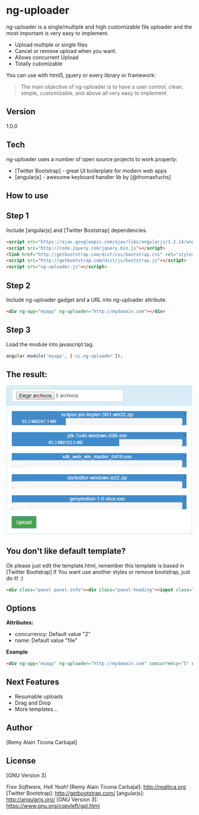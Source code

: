 ng-uploader
=========

ng-uploader is a single/multiple and high customizable file uploader and the most important is very easy to implement.

  - Upload multiple or single files
  - Cancel or remove upload when you want.
  - Allows concurrent Upload
  - Totally cutomizable

You can use with html5, jquery or every library or framework:

> The main objective of ng-uploader is
>  to have a user control, clean, simple, customizable,
> and above all very easy to implement.

Version
-

1.0.0

Tech
-------------

ng-uploader uses a number of open source projects to work properly:

* [Twitter Bootstrap] - great UI boilerplate for modern web apps
* [angularjs] - awesome keyboard handler lib by [@thomasfuchs]

How to use
--------------

Step 1
------
Include [angularjs] and [Twitter Bootstrap] dependencies.

```html
<script src="https://ajax.googleapis.com/ajax/libs/angularjs/1.2.14/angular.min.js"></script>
<script src="http://code.jquery.com/jquery.min.js"></script>
<link href="http://getbootstrap.com/dist/css/bootstrap.css" rel="stylesheet" type="text/css" />
<script src="http://getbootstrap.com/dist/js/bootstrap.js"></script>
<script src="ng-uploader.js"></script>    
```

Step 2
------
Include ng-uploader gadget and a URL into ng-uploader attribute.

```html
<div ng-app="myapp" ng-uploader="http://mydomain.com"></div>
```

Step 3
------
Load the module into javascript tag.

```javascript
angular.module('myapp', ['ui.ng-uploader']);
```

The result:
-----------

![alt text](https://raw.githubusercontent.com/realtica/ng-uploader/master/logos/ng-uploader.png "Gadget ng-uploader")

You don't like default template?
--------------------------------

Ok please just edit the template.html, remember this template is based in [Twitter Bootstrap] if You want use another styles or remove bootstrap, just do it!  :)

```html
<div class="panel panel-info"><div class="panel-heading"><input class="btn btn-default" type="file" name="{{file.parameter}}" multiple/></div><div class="panel-body"><div ng-repeat="file in fileList"  style="text-align:center;" class="bg-primary"><span>{{file.filename}}</span><button ng-click="erase(this)" type="button" class="close" aria-hidden="true">&times;</button><div class="progress"><div min-width="10%" class="progress-bar" role="progressbar" aria-valuenow="{{file.value}}" aria-valuemin="0" aria-valuemax="100" style="width: {{file.value}}%;">{{file.size}}/{{file.total}}</div></div></div><button class="btn btn-success" ng-click="startUpload()">Upload</button></div></div>
```

Options
--------

**Attributes:**
* concurrency: Default value "2"
* name: Default value "file"

**Example**
```html
<div ng-app="myapp" ng-uploader="http://mydomain.com" concurrency="5" name="myfiletoupload"></div>
```

Next Features 
-------------

* Resumable uploads
* Drag and Drop
* More templates...


Author
------
[Remy Alain Ticona Carbajal]


License
-------
[GNU Version 3]

*Free Software, Hell Yeah!*
  [Remy Alain Ticona Carbajal]: http://realtica.org
  [Twitter Bootstrap]: http://getbootstrap.com/
  [angularjs]: http://angularjs.org/
  [GNU Version 3]: https://www.gnu.org/copyleft/gpl.html
  

